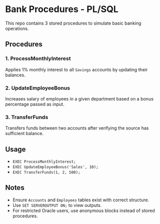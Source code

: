 #  Bank Procedures - PL/SQL

This repo contains 3 stored procedures to simulate basic banking operations.

##  Procedures

### 1. ProcessMonthlyInterest
Applies 1% monthly interest to all `Savings` accounts by updating their balances.

### 2. UpdateEmployeeBonus
Increases salary of employees in a given department based on a bonus percentage passed as input.

### 3. TransferFunds
Transfers funds between two accounts after verifying the source has sufficient balance.

##  Usage

- `EXEC ProcessMonthlyInterest;`
- `EXEC UpdateEmployeeBonus('Sales', 10);`
- `EXEC TransferFunds(1, 2, 500);`

##  Notes

- Ensure `Accounts` and `Employees` tables exist with correct structure.
- Use `SET SERVEROUTPUT ON;` to view outputs.
- For restricted Oracle users, use anonymous blocks instead of stored procedures.
